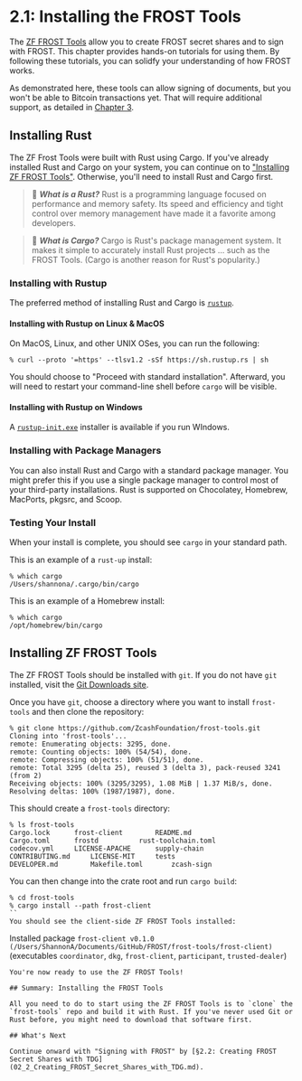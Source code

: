 # 2.1: Installing the FROST Tools

The [ZF FROST Tools](https://github.com/ZcashFoundation/frost-tools)
allow you to create FROST secret shares and to sign with FROST. This
chapter provides hands-on tutorials for using them. By following these
tutorials, you can solidfy your understanding of how FROST works.

As demonstrated here, these tools can allow signing of documents, but
you won't be able to Bitcoin transactions yet. That will require
additional support, as detailed in [Chapter
3](03_0_FROST_and_Bitcoin.md).

## Installing Rust

The ZF Frost Tools were built with Rust using Cargo. If you've already
installed Rust and Cargo on your system, you can continue on to
["Installing ZF FROST Tools"](). Otherwise, you'll need to install
Rust and Cargo first.

> :book: ***What is a Rust?*** Rust is a programming language focused
on performance and memory safety. Its speed and efficiency and tight
control over memory management have made it a favorite among developers.

> :book: ***What is Cargo?*** Cargo is Rust's package management
system. It makes it simple to accurately install Rust projects
... such as the FROST Tools. (Cargo is another reason for Rust's
popularity.)

### Installing with Rustup

The preferred method of installing Rust and Cargo is
[`rustup`](https://www.rust-lang.org/tools/install).

#### Installing with Rustup on Linux & MacOS

On MacOS, Linux, and other UNIX OSes, you can run the following:
```
% curl --proto '=https' --tlsv1.2 -sSf https://sh.rustup.rs | sh
```

You should choose to "Proceed with standard installation". Afterward,
you will need to restart your command-line shell before `cargo` will
be visible.

#### Installing with Rustup on Windows

A [`rustup-init.exe`](https://rustup.rs/) installer is available if
you run WIndows.

### Installing with Package Managers

You can also install Rust and Cargo with a standard package
manager. You might prefer this if you use a single package manager to
control most of your third-party installations. Rust is supported on
Chocolatey, Homebrew, MacPorts, pkgsrc, and Scoop.

### Testing Your Install

When your install is complete, you should see `cargo` in your standard
path.

This is an example of a `rust-up` install:

```
% which cargo
/Users/shannona/.cargo/bin/cargo
```

This is an example of a Homebrew install:

```
% which cargo
/opt/homebrew/bin/cargo
```

## Installing ZF FROST Tools

The ZF FROST Tools should be installed with `git`. If you do not have
`git` installed, visit the [Git Downloads
site](https://git-scm.com/downloads).

Once you have `git`, choose a directory where you want to install
`frost-tools` and then clone the repository:

```
% git clone https://github.com/ZcashFoundation/frost-tools.git
Cloning into 'frost-tools'...
remote: Enumerating objects: 3295, done.
remote: Counting objects: 100% (54/54), done.
remote: Compressing objects: 100% (51/51), done.
remote: Total 3295 (delta 25), reused 3 (delta 3), pack-reused 3241 (from 2)
Receiving objects: 100% (3295/3295), 1.08 MiB | 1.37 MiB/s, done.
Resolving deltas: 100% (1987/1987), done.
```
This should create a `frost-tools` directory:
```
% ls frost-tools 
Cargo.lock		frost-client		README.md
Cargo.toml		frostd			rust-toolchain.toml
codecov.yml		LICENSE-APACHE		supply-chain
CONTRIBUTING.md		LICENSE-MIT		tests
DEVELOPER.md		Makefile.toml		zcash-sign
```
You can then change into the crate root and run `cargo build`:
```
% cd frost-tools
% cargo install --path frost-client  
``
You should see the client-side ZF FROST Tools installed:
```
Installed package `frost-client v0.1.0 (/Users/ShannonA/Documents/GitHub/FROST/frost-tools/frost-client)` (executables `coordinator`, `dkg`, `frost-client`, `participant`, `trusted-dealer`)
```
You're now ready to use the ZF FROST Tools!

## Summary: Installing the FROST Tools

All you need to do to start using the ZF FROST Tools is to `clone` the
`frost-tools` repo and build it with Rust. If you've never used Git or
Rust before, you might need to download that software first.

## What's Next

Continue onward with "Signing with FROST" by [§2.2: Creating FROST Secret Shares with TDG](02_2_Creating_FROST_Secret_Shares_with_TDG.md).
